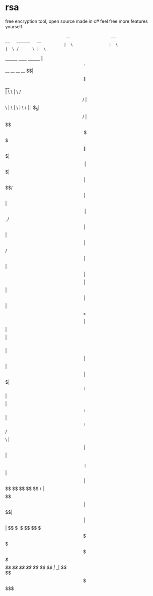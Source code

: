 # rsa

free encryption tool, open source made in c# feel free more features yourself.




                               __                  __                                  __   ______   __          
                              |  \                |  \                                |  \ /      \ |  \         
 ______ ____    ______    ____| $$  ______        | $$____   __    __        __    __  \$$|  $$$$$$\| $$   __    
|      \    \  |      \  /      $$ /      \       | $$    \ |  \  |  \      |  \  /  \|  \| $$_  \$$| $$  /  \   
| $$$$$$\$$$$\  \$$$$$$\|  $$$$$$$|  $$$$$$\      | $$$$$$$\| $$  | $$       \$$\/  $$| $$| $$ \    | $$_/  $$   
| $$ | $$ | $$ /      $$| $$  | $$| $$    $$      | $$  | $$| $$  | $$        >$$  $$ | $$| $$$$    | $$   $$    
| $$ | $$ | $$|  $$$$$$$| $$__| $$| $$$$$$$$      | $$__/ $$| $$__/ $$       /  $$$$\ | $$| $$      | $$$$$$\ __ 
| $$ | $$ | $$ \$$    $$ \$$    $$ \$$     \      | $$    $$ \$$    $$      |  $$ \$$\| $$| $$      | $$  \$$\  \
 \$$  \$$  \$$  \$$$$$$$  \$$$$$$$  \$$$$$$$       \$$$$$$$  _\$$$$$$$       \$$   \$$ \$$ \$$       \$$   \$$\$$
                                                            |  \__| $$                                           
                                                             \$$    $$                                           
                                                              \$$$$$$                                            

                                                
